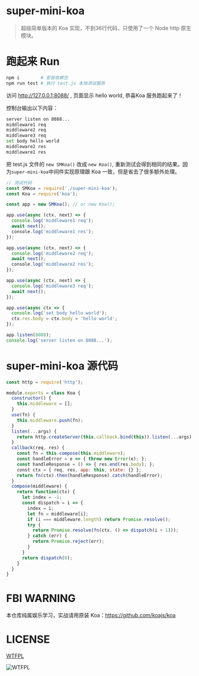 # super-mini-koa
> 超级简单版本的 Koa 实现，不到36行代码，只使用了一个 Node http 原生模块。

# 跑起来 Run

```bash
npm i        # 安装依赖包
npm run test # 执行 test.js 本地测试服务
```

访问 http://127.0.0.1:8088/ , 页面显示 hello world, 恭喜Koa 服务跑起来了！

控制台输出以下内容：

```bash
server listen on 8088...
middleware1 req
middleware2 req
middleware3 req
set body hello world
middleware2 res
middleware1 res
```

把 test.js 文件的 `new SMKoa()` 改成 `new Koa()`, 重新测试会得到相同的结果。因为`super-mini-koa`中间件实现原理跟 Koa 一致，但是省去了很多额外处理。

```javascript
// 测试代码
const SMKoa = require('./super-mini-koa');
const Koa = require('koa');

const app = new SMKoa(); // or new Koa();

app.use(async (ctx, next) => {
  console.log('middleware1 req');
  await next();
  console.log('middleware1 res');
});

app.use(async (ctx, next) => {
  console.log('middleware2 req');
  await next();
  console.log('middleware2 res');
});

app.use(async (ctx, next) => {
  console.log('middleware3 req');
  await next();
});

app.use(async ctx => {
  console.log('set body hello world');
  ctx.res.body = ctx.body = 'hello world';
});

app.listen(8088);
console.log('server listen on 8088...');
```

# super-mini-koa 源代码
```javascript
const http = require('http');

module.exports = class Koa {
  constructor() {
    this.middleware = [];
  }
  use(fn) {
    this.middleware.push(fn);
  }
  listen(...args) {
    return http.createServer(this.callback.bind(this)).listen(...args);
  }
  callback(req, res) {
    const fn = this.compose(this.middleware);
    const handleError = e => { throw new Error(e); };
    const handleResponse = () => { res.end(res.body); };
    const ctx = { req, res, app: this, state: {} };
    return fn(ctx).then(handleResponse).catch(handleError);
  }
  compose(middleware) {
    return function(ctx) {
      let index = -1;
      const dispatch = i => {
        index = i;
        let fn = middleware[i];
        if (i === middleware.length) return Promise.resolve();
        try {
          return Promise.resolve(fn(ctx, () => dispatch(i + 1)));
        } catch (err) {
          return Promise.reject(err);
        }
      }
      return dispatch(0);
    }
  }
}
```

# FBI WARNING
本仓库纯属娱乐学习，实战请用原装 Koa：https://github.com/koajs/koa

# LICENSE
[WTFPL](http://www.wtfpl.net/txt/copying/)

![WTFPL](https://upload.wikimedia.org/wikipedia/commons/thumb/0/05/WTFPL_logo.svg/280px-WTFPL_logo.svg.png)